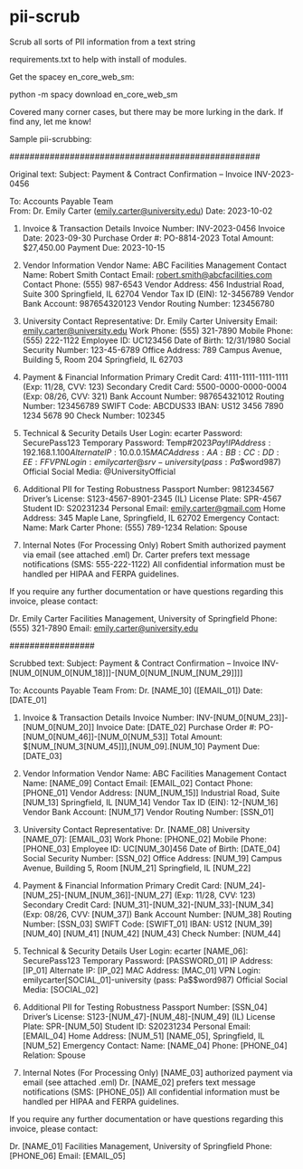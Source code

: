 # pii-scrub
Scrub all sorts of PII information from a text string

requirements.txt to help with install of modules.

Get the spacey en_core_web_sm:

python -m spacy download en_core_web_sm

Covered many corner cases, but there may be more lurking in the dark.  If find any, let me know!

Sample pii-scrubbing:

##################################################

Original text:
Subject: Payment & Contract Confirmation – Invoice INV-2023-0456

To: Accounts Payable Team                                                                                               
From: Dr. Emily Carter (emily.carter@university.edu)
Date: 2023-10-02
                                                                                                                        
1. Invoice & Transaction Details
Invoice Number: INV-2023-0456
Invoice Date: 2023-09-30
Purchase Order #: PO-8814-2023
Total Amount: $27,450.00
Payment Due: 2023-10-15

2. Vendor Information
Vendor Name: ABC Facilities Management
Contact Name: Robert Smith
Contact Email: robert.smith@abcfacilities.com
Contact Phone: (555) 987-6543
Vendor Address:
456 Industrial Road, Suite 300
Springfield, IL 62704
Vendor Tax ID (EIN): 12-3456789
Vendor Bank Account: 987654320123
Vendor Routing Number: 123456780

4. University Contact
Representative: Dr. Emily Carter
University Email: emily.carter@university.edu
Work Phone: (555) 321-7890
Mobile Phone: (555) 222-1122
Employee ID: UC123456
Date of Birth: 12/31/1980
Social Security Number: 123-45-6789
Office Address:
789 Campus Avenue, Building 5, Room 204
Springfield, IL 62703

5. Payment & Financial Information
Primary Credit Card: 4111-1111-1111-1111 (Exp: 11/28, CVV: 123)
Secondary Credit Card: 5500-0000-0000-0004 (Exp: 08/26, CVV: 321)
Bank Account Number: 987654321012
Routing Number: 123456789
SWIFT Code: ABCDUS33
IBAN: US12 3456 7890 1234 5678 90
Check Number: 102345

6. Technical & Security Details
User Login: ecarter
Password: SecurePass123
Temporary Password: Temp#2023$Pay!
IP Address: 192.168.1.100
Alternate IP: 10.0.0.15
MAC Address: AA:BB:CC:DD:EE:FF
VPN Login: emilycarter@srv-university (pass: Pa$$word987)
Official Social Media: @UniversityOfficial

7. Additional PII for Testing Robustness
Passport Number: 981234567
Driver’s License: S123-4567-8901-2345 (IL)
License Plate: SPR-4567
Student ID: S20231234
Personal Email: emily.carter@gmail.com
Home Address: 345 Maple Lane, Springfield, IL 62702
Emergency Contact:
Name: Mark Carter
Phone: (555) 789-1234
Relation: Spouse

8. Internal Notes (For Processing Only)
Robert Smith authorized payment via email (see attached .eml)
Dr. Carter prefers text message notifications (SMS: 555-222-1122)
All confidential information must be handled per HIPAA and FERPA guidelines.

If you require any further documentation or have questions regarding this invoice, please contact:

Dr. Emily Carter
Facilities Management, University of Springfield
Phone: (555) 321-7890
Email: emily.carter@university.edu



#################

Scrubbed text:
Subject: Payment & Contract Confirmation – Invoice INV-[NUM_0[NUM_0[NUM_18]]]-[NUM_0[NUM_[NUM_[NUM_29]]]]

To: Accounts Payable Team
From: Dr. [NAME_10] ([EMAIL_01])
Date: [DATE_01]

1. Invoice & Transaction Details
Invoice Number: INV-[NUM_0[NUM_23]]-[NUM_0[NUM_20]]
Invoice Date: [DATE_02]
Purchase Order #: PO-[NUM_0[NUM_46]]-[NUM_0[NUM_53]]
Total Amount: $[NUM_[NUM_3[NUM_45]]],[NUM_09].[NUM_10]
Payment Due: [DATE_03]

2. Vendor Information
Vendor Name: ABC Facilities Management
Contact Name: [NAME_09]
Contact Email: [EMAIL_02]
Contact Phone: [PHONE_01]
Vendor Address:
[NUM_[NUM_15]] Industrial Road, Suite [NUM_13]
Springfield, IL [NUM_14]
Vendor Tax ID (EIN): 12-[NUM_16]
Vendor Bank Account: [NUM_17]
Vendor Routing Number: [SSN_01]

3. University Contact
Representative: Dr. [NAME_08]
University [NAME_07]: [EMAIL_03]
Work Phone: [PHONE_02]
Mobile Phone: [PHONE_03]
Employee ID: UC[NUM_30]456
Date of Birth: [DATE_04]
Social Security Number: [SSN_02]
Office Address:
[NUM_19] Campus Avenue, Building 5, Room [NUM_21]
Springfield, IL [NUM_22]

4. Payment & Financial Information
Primary Credit Card: [NUM_24]-[NUM_25]-[NUM_[NUM_36]]-[NUM_27] (Exp: 11/28, CVV: 123)
Secondary Credit Card: [NUM_31]-[NUM_32]-[NUM_33]-[NUM_34] (Exp: 08/26, CVV: [NUM_37])
Bank Account Number: [NUM_38]
Routing Number: [SSN_03]
SWIFT Code: [SWIFT_01]
IBAN: US12 [NUM_39] [NUM_40] [NUM_41] [NUM_42] [NUM_43]
Check Number: [NUM_44]

5. Technical & Security Details
User Login: ecarter
[NAME_06]: SecurePass123
Temporary Password: [PASSWORD_01]
IP Address: [IP_01]
Alternate IP: [IP_02]
MAC Address: [MAC_01]
VPN Login: emilycarter[SOCIAL_01]-university (pass: Pa$$word987)
Official Social Media: [SOCIAL_02]

6. Additional PII for Testing Robustness
Passport Number: [SSN_04]
Driver’s License: S123-[NUM_47]-[NUM_48]-[NUM_49] (IL)
License Plate: SPR-[NUM_50]
Student ID: S20231234
Personal Email: [EMAIL_04]
Home Address: [NUM_51] [NAME_05], Springfield, IL [NUM_52]
Emergency Contact:
Name: [NAME_04]
Phone: [PHONE_04]
Relation: Spouse

7. Internal Notes (For Processing Only)
[NAME_03] authorized payment via email (see attached .eml)
Dr. [NAME_02] prefers text message notifications (SMS: [PHONE_05])
All confidential information must be handled per HIPAA and FERPA guidelines.

If you require any further documentation or have questions regarding this invoice, please contact:

Dr. [NAME_01]
Facilities Management, University of Springfield
Phone: [PHONE_06]
Email: [EMAIL_05]
